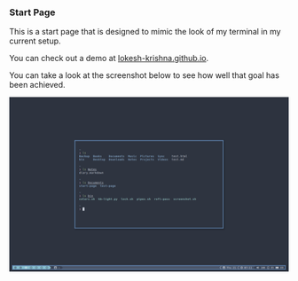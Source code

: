 ### Start Page

This is a start page that is designed to mimic the look of my terminal in my current setup. 

You can check out a demo at [lokesh-krishna.github.io](https://lokesh-krishna.github.io).

You can take a look at the screenshot below to see how well that goal has been achieved.

![Terminal](/images/terminal.png)

